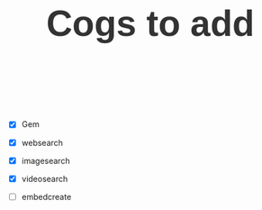 <div align="center" style="font-size: 32px; font-family: Monserrat, sans-serif; color: #333; padding: 60px;">
  <h1>Cogs to add</h1>
</div> <br>

- [x] Gem

- [X]  websearch
- [X] imagesearch
- [X] videosearch
- [ ] embedcreate
